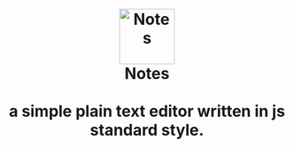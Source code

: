 <h1 align="center">
  <br>
  <a href="https://aerobird98.github.io/Page/img/Notes.svg"><img src="https://aerobird98.github.io/Page/img/Notes.svg" alt="Notes" width="100"></a>
  <br>
  Notes
  <br>
  <br>
  a simple plain text editor written in js standard style.
  <br>
  <br>
</h1>
